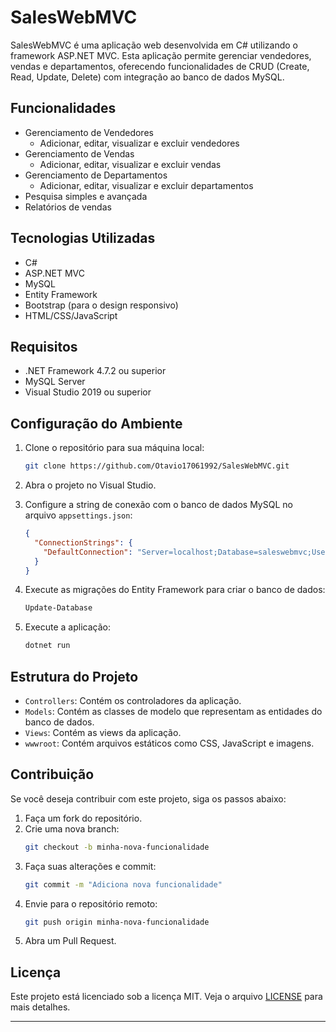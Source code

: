 
# SalesWebMVC

SalesWebMVC é uma aplicação web desenvolvida em C# utilizando o framework ASP.NET MVC. Esta aplicação permite gerenciar vendedores, vendas e departamentos, oferecendo funcionalidades de CRUD (Create, Read, Update, Delete) com integração ao banco de dados MySQL.

## Funcionalidades

- Gerenciamento de Vendedores
  - Adicionar, editar, visualizar e excluir vendedores
- Gerenciamento de Vendas
  - Adicionar, editar, visualizar e excluir vendas
- Gerenciamento de Departamentos
  - Adicionar, editar, visualizar e excluir departamentos
- Pesquisa simples e avançada
- Relatórios de vendas

## Tecnologias Utilizadas

- C#
- ASP.NET MVC
- MySQL
- Entity Framework
- Bootstrap (para o design responsivo)
- HTML/CSS/JavaScript

## Requisitos

- .NET Framework 4.7.2 ou superior
- MySQL Server
- Visual Studio 2019 ou superior

## Configuração do Ambiente

1. Clone o repositório para sua máquina local:
   ```bash
   git clone https://github.com/Otavio17061992/SalesWebMVC.git
   ```

2. Abra o projeto no Visual Studio.

3. Configure a string de conexão com o banco de dados MySQL no arquivo `appsettings.json`:
   ```json
   {
     "ConnectionStrings": {
       "DefaultConnection": "Server=localhost;Database=saleswebmvc;User=root;Password=yourpassword;"
     }
   }
   ```

4. Execute as migrações do Entity Framework para criar o banco de dados:
   ```bash
   Update-Database
   ```

5. Execute a aplicação:
   ```bash
   dotnet run
   ```

## Estrutura do Projeto

- `Controllers`: Contém os controladores da aplicação.
- `Models`: Contém as classes de modelo que representam as entidades do banco de dados.
- `Views`: Contém as views da aplicação.
- `wwwroot`: Contém arquivos estáticos como CSS, JavaScript e imagens.

## Contribuição

Se você deseja contribuir com este projeto, siga os passos abaixo:

1. Faça um fork do repositório.
2. Crie uma nova branch:
   ```bash
   git checkout -b minha-nova-funcionalidade
   ```
3. Faça suas alterações e commit:
   ```bash
   git commit -m "Adiciona nova funcionalidade"
   ```
4. Envie para o repositório remoto:
   ```bash
   git push origin minha-nova-funcionalidade
   ```
5. Abra um Pull Request.

## Licença

Este projeto está licenciado sob a licença MIT. Veja o arquivo [LICENSE](https://github.com/Otavio17061992/SalesWebMVC) para mais detalhes.

---
